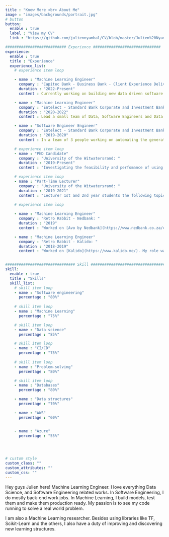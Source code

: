 ```yaml
---
title : "Know More <br> About Me"
image : "images/backgrounds/portrait.jpg"
# button
button:
  enable : true
  label : "View my CV"
  link : "https://github.com/juliennyambal/CV/blob/master/Julien%20Nyambal%20CV.pdf"

########################### Experience ##############################
experience:
  enable : true
  title : "Experience"
  experience_list:
    # experience item loop

    - name : "Machine Learning Engineer"
      company : "Capitec Bank - Business Bank - Client Experience Delivery : "
      duration : "2022-Present"
      content : Currently working on building new data driven software for Business Bank.

    - name : "Machine Learning Engineer"
      company : "Entelect - Standard Bank Corporate and Investment Banking - Digital Insights: "
      duration : "2020-2022"
      content : Lead a small team of Data, Software Engineers and Data Scientists to build FX Tips. A data driven tool tips corporate clients to buy/sell Forex products. The project is a fully in production and has brought in some revenue (around $300000) that made it profitable in its first 6 months of launch. I wrote the very first lines of code to the project and orchestrated the different companents and pipelines needed for predicting propensity to buy or sell a forex product. Overall the Python project was surrounded by CI/CD, cloud, Tensorflow, Git Control-M.

    - name : "Software Engineer Engineer"
      company : "Entelect - Standard Bank Corporate and Investment Banking - Risk: "
      duration : "2019-2020"
      content : In a team of 3 people working on automating the generation of forex reports for Standard Bank Risk teams internal used. The initial report were done using a specialized licenced software that was expensive long term. The aim was to build in in-house version of that report generation. I was responsible to write the main backend codebase to hold all the logic. That would involve building the structure of the backend server and writing the different API endpoints for each use case. This Docker-based API project is in production and performs similar to the initial software bought for the purpose. 

    # experience item loop
    - name : "PhD Candidate"
      company : "University of the Witwatersrand: "
      duration : "2019-Present"
      content : "Investigating the feasibility and perfomance of using Binary Neural Networks (BNN) on current benchmark tasks. The aim is to reduce the load of on GPU from arithmetic operations with huge matrices made of 32 or 64 floating point numbers."

    # experience item loop
    - name : "Part-Time Lecturer"
      company : "University of the Witwatersrand: "
      duration : "2019-2021"
      content : "Lecturer 1st and 2nd year students the following topics: Introduction to Programming Using C++ and Python, Data Structures and Algorithms and Computer Networks."
      
    # experience item loop

    - name : "Machine Learning Engineer"
      company : "Retro Rabbit - Nedbank: "
      duration : "2019"
      content : "Worked on [Avo by Nedbank](https://www.nedbank.co.za/content/nedbank/desktop/gt/en/personal/nedbank-money/avo.html). I wrote the initial piece of code to do the customer segmentation logic to group the potential customers by spending habits. I was also very involved in the customer's experience improvement by collecting the data from the customer from both the app anf the different sources to propose better products."

    - name : "Machine Learning Engineer"
      company : "Retro Rabbit - Kalido: "
      duration : "2018-2019"
      content : "Worked on [Kalido](https://www.kalido.me/). My role was mainly to maintain and improve the different Machine Learning models for the systems on AWS Cloud. That was entailing reading new papers, A/B testing, custom dataset creation and training."


############################### Skill #################################
skill:
  enable : true
  title : "Skills"
  skill_list:
    # skill item loop
    - name : "Software engineering"
      percentage : "80%"
      
    # skill item loop
    - name : "Machine Learning"
      percentage : "75%"

    # skill item loop
    - name : "Data science"
      percentage : "85%"

    # skill item loop
    - name : "CI/CD"
      percentage : "75%"
      
    # skill item loop
    - name : "Problem-solving"
      percentage : "80%"

    # skill item loop
    - name : "Databases"
      percentage : "80%"

    - name : "Data structures"
      percentage : "70%"

    - name : "AWS"
      percentage : "60%"


    - name : "Azure"
      percentage : "55%"


      
      
# custom style
custom_class: "" 
custom_attributes: "" 
custom_css: ""
---
```


Hey guys Julien here! Machine Learning Engineer. I love everything Data Science, and Software Engineering related works. 
In Software Engineering, I do mostly back-end work jobs. In Machine Learning, I build models, test them and make them production ready.
My passion is to see my code running to solve a real world problem. 

I am also a Machine Learning researcher. Besides using libraries like TF, Scikit-Learn and the others, I also have a duty of improving and discovering new learning structures.
